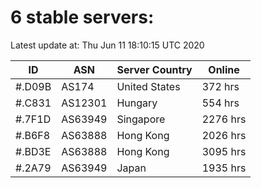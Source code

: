 # 6 stable servers:

Latest update at: Thu Jun 11 18:10:15 UTC 2020

| ID | ASN | Server Country | Online |
| -- | --- | -------------- | ------ |
| #.D09B | AS174 | United States | 372 hrs |
| #.C831 | AS12301 | Hungary | 554 hrs |
| #.7F1D | AS63949 | Singapore | 2276 hrs |
| #.B6F8 | AS63888 | Hong Kong | 2026 hrs |
| #.BD3E | AS63888 | Hong Kong | 3095 hrs |
| #.2A79 | AS63949 | Japan | 1935 hrs |


